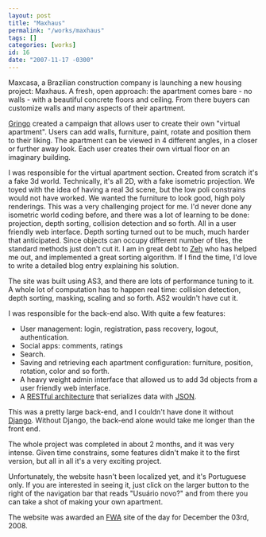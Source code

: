 ```yaml
---
layout: post
title: "Maxhaus"
permalink: "/works/maxhaus"
tags: []
categories: [works]
id: 16
date: "2007-11-17 -0300"
---
```

Maxcasa, a Brazilian construction company is launching a new housing project: Maxhaus. A fresh, open approach: the apartment comes bare - no walls - with a beautiful concrete floors and ceiling. From there buyers can customize walls and many aspects of their apartment.

[Gringo](http://www.gringo.nu) created a campaign that allows user to create their own "virtual apartment". Users can add walls, furniture, paint, rotate and position them to their liking. The apartment can be viewed in 4 different angles, in a closer or further away look. Each user creates their own virtual floor on an imaginary building.

I was responsible for the virtual apartment section. Created from scratch it's a fake 3d world. Technically, it's all 2D, with a fake isometric projection. We toyed with the idea of having a real 3d scene, but the low poli constrains would not have worked. We wanted the furniture to look good, high poly renderings. This was a very challenging project for me. I'd never done any isometric world coding before, and there was a lot of learning to be done: projection, depth sorting, collision detection and so forth. All in a user friendly web interface. Depth sorting turned out to be much, much harder that anticipated. Since objects can occupy different number of tiles, the standard methods just don't cut it. I am in great debt to [Zeh](http:///www.zeh.com.br/) who has helped me out, and implemented a great sorting algorithm. If I find the time, I'd love to write  a detailed blog entry explaining his solution.

The site was built using AS3, and there are lots of performance tuning to it. A whole lot of computation has to happen real time: collision detection, depth sorting, masking,  scaling and so forth. AS2 wouldn't have cut it.

I was responsible for the back-end also. With quite a few features: 

- User management: login, registration, pass recovery, logout, authentication.
- Social apps: comments, ratings
- Search.
- Saving and retrieving each apartment configuration: furniture, position, rotation, color and so forth.
- A heavy weight admin interface that allowed us to add 3d objects from a user friendly web interface.
- A [RESTful architecture](http://en.wikipedia.org/wiki/Representational_State_Transfer) that serializes data with [JSON](http://json.org/).

This was a pretty large back-end, and I couldn't have done it without [Django](http://www.djangoproject.com/). Without Django, the back-end alone would take me longer than the front end.

The whole project was completed in about 2 months, and it was very intense. Given time constrains, some features didn't make it to the first version, but all in all it's a very exciting project.

Unfortunately, the website hasn't been localized yet, and it's Portuguese only. If you are interested in seeing it, just click on the larger button to the right of the navigation bar that reads "Usuário novo?" and from there you can take a shot of making your own apartment. 

The website was awarded an [FWA](http://www.thefwa.com) site of the day for December the 03rd, 2008.